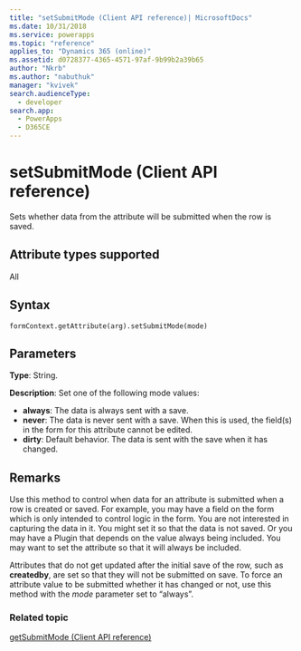 ```yaml
---
title: "setSubmitMode (Client API reference)| MicrosoftDocs"
ms.date: 10/31/2018
ms.service: powerapps
ms.topic: "reference"
applies_to: "Dynamics 365 (online)"
ms.assetid: d0728377-4365-4571-97af-9b99b2a39b65
author: "Nkrb"
ms.author: "nabuthuk"
manager: "kvivek"
search.audienceType: 
  - developer
search.app: 
  - PowerApps
  - D365CE
---
```

# setSubmitMode (Client API reference)



Sets whether data from the attribute will be submitted when the row is saved. 

## Attribute types supported

All

## Syntax

`formContext.getAttribute(arg).setSubmitMode(mode)`

## Parameters

**Type**: String. 

**Description**: Set one of the following mode values:
- **always**: The data is always sent with a save.
- **never**: The data is never sent with a save. When this is used, the field(s) in the form for this attribute cannot be edited.
- **dirty**: Default behavior. The data is sent with the save when it has changed.
 
## Remarks
Use this method to control when data for an attribute is submitted when a row is created or saved. For example, you may have a field on the form which is only intended to control logic in the form. You are not interested in capturing the data in it. You might set it so that the data is not saved. Or you may have a Plugin that depends on the value always being included. You may want to set the attribute so that it will always be included. 

Attributes that do not get updated after the initial save of the row, such as **createdby**, are set so that they will not be submitted on save. To force an attribute value to be submitted whether it has changed or not, use this method with the *mode* parameter set to “always”.

### Related topic
[getSubmitMode (Client API reference)](getSubmitMode.md)

